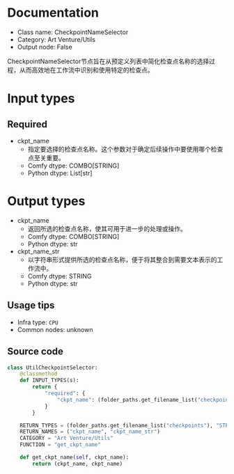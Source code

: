 
# Documentation
- Class name: CheckpointNameSelector
- Category: Art Venture/Utils
- Output node: False

CheckpointNameSelector节点旨在从预定义列表中简化检查点名称的选择过程，从而高效地在工作流中识别和使用特定的检查点。

# Input types
## Required
- ckpt_name
    - 指定要选择的检查点名称。这个参数对于确定后续操作中要使用哪个检查点至关重要。
    - Comfy dtype: COMBO[STRING]
    - Python dtype: List[str]

# Output types
- ckpt_name
    - 返回所选的检查点名称，使其可用于进一步的处理或操作。
    - Comfy dtype: COMBO[STRING]
    - Python dtype: str
- ckpt_name_str
    - 以字符串形式提供所选的检查点名称，便于将其整合到需要文本表示的工作流中。
    - Comfy dtype: STRING
    - Python dtype: str


## Usage tips
- Infra type: `CPU`
- Common nodes: unknown


## Source code
```python
class UtilCheckpointSelector:
    @classmethod
    def INPUT_TYPES(s):
        return {
            "required": {
                "ckpt_name": (folder_paths.get_filename_list("checkpoints"), ),
            }
        }

    RETURN_TYPES = (folder_paths.get_filename_list("checkpoints"), "STRING")
    RETURN_NAMES = ("ckpt_name", "ckpt_name_str")
    CATEGORY = "Art Venture/Utils"
    FUNCTION = "get_ckpt_name"

    def get_ckpt_name(self, ckpt_name):
        return (ckpt_name, ckpt_name)

```
